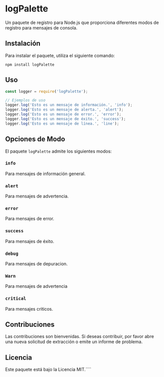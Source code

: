 # logPalette

Un paquete de registro para Node.js que proporciona diferentes modos de registro para mensajes de consola.

## Instalación

Para instalar el paquete, utiliza el siguiente comando:

```shell
npm install logPalette
```

## Uso

```javascript
const logger = require('logPalette');

// Ejemplos de uso
logger.log('Esto es un mensaje de información.', 'info');
logger.log('Esto es un mensaje de alerta.', 'alert');
logger.log('Esto es un mensaje de error.', 'error');
logger.log('Esto es un mensaje de éxito.', 'success');
logger.log('Esto es un mensaje de línea.', 'line');
```

## Opciones de Modo

El paquete `logPalette` admite los siguientes modos:

### `info`

Para mensajes de información general.

### `alert`

Para mensajes de advertencia.

### `error`

Para mensajes de error.

### `success`

Para mensajes de éxito.

### `debug`

Para mensajes de depuracion.

### `Warn`

Para mensajes de advertencia

### `critical`

Para mensajes criticos.

## Contribuciones

Las contribuciones son bienvenidas. Si deseas contribuir, por favor abre una nueva solicitud de extracción o emite un informe de problema.

## Licencia

Este paquete está bajo la Licencia MIT.````
